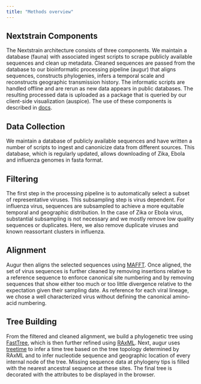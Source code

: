 ```yaml
---
title: "Methods overview"
---
```


## Nextstrain Components

The Nextstrain architecture consists of three components. We maintain a database (fauna) with associated ingest scripts to scrape publicly available sequences and clean up metadata. Cleaned sequences are passed from the database to our bioinformatic processing pipeline (augur) that aligns sequences, constructs phylogenies, infers a temporal scale and reconstructs geographic transmission history. The informatic scripts are handled offline and are rerun as new data appears in public databases. The resulting processed data is uploaded as a package that is queried by our client-side visualization (auspice). The use of these components is described in [docs](/docs).


## Data Collection

We maintain a database of publicly available sequences and have written a number of scripts to ingest and canonicize data from different sources. This database, which is regularly updated, allows downloading of Zika, Ebola and influenza genomes in fasta format.

## Filtering

The first step in the processing pipeline is to automatically select a subset of representative viruses. This subsampling step is virus dependent. For influenza virus, sequences are subsampled to achieve a more equitable temporal and geographic distribution. In the case of Zika or Ebola virus, substantial subsampling is not necessary and we mostly remove low quality sequences or duplicates. Here, we also remove duplicate viruses and known reassortant clusters in influenza.

## Alignment

Augur then aligns the selected sequences using [MAFFT](http://mafft.cbrc.jp/alignment/software/). Once aligned, the set of virus sequences is further cleaned by removing insertions relative to a reference sequence to enforce canonical site numbering and by removing sequences that show either too much or too little divergence relative to the expectation given their sampling date. As reference for each viral lineage, we chose a well characterized virus without defining the canonical amino-acid numbering.

## Tree Building

From the filtered and cleaned alignment, we build a phylogenetic tree using [FastTree](http://www.microbesonline.org/fasttree/), which is then further refined using [RAxML](http://sco.h-its.org/exelixis/web/software/raxml/index.html). Next, augur uses [treetime](https://github.com/neherlab/treetime) to infer a time tree based on the tree topology determined by RAxML and to infer nucleotide sequence and geographic location of every internal node of the tree. Missing sequence data at phylogeny tips is filled with the nearest ancestral sequence at these sites. The final tree is decorated with the attributes to be displayed in the browser.
